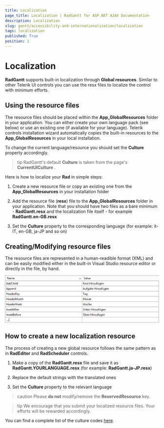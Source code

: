 ```yaml
---
title: Localization
page_title: Localization | RadGantt for ASP.NET AJAX Documentation
description: Localization
slug: gantt/accessibility-and-internationalization/localization
tags: localization
published: True
position: 1
---
```


# Localization

**RadGantt** supports built-in localization through **Global resources**. Similar to other Telerik UI controls you can use the resx files to localize the control with minimum efforts.

## Using the resource files

The resource files should be placed within the **App_GlobalResources** folder in your application. You can either create your own language pack (see below) or use an existing one (if available for your language). Telerik controls installation wizard automatically copies the built-in resources to the **App_GlobalResources** in your local installation.

To change the current language/resource you should set the **Culture** property accordingly.

>tip RadGantt's default **Culture** is taken from the page's **CurrentUICulture** .
>


Here is how to localize your **Rad** in simple steps:

1. Create a new resource file or copy an existing one from the **App_GlobalResources** in your installation folder

1. Add the resource file (**resx**) file to the **App_GlobalResources** folder in your application. Note that you should have two files as a bare minimum - **RadGantt.resx** and the localization file itself - for example **RadGantt.en-GB.resx**

1. Set the **Culture** property to the corresponding language (for example: it-IT, en-GB, ja-JP and so on)

## Creating/Modifying resource files

The resource files are represented in a human-readible format (XML) and can be easily modified either in the built-in Visual Studio resource editor or directly in the file, by hand.

![gantt-localization-2](images/gantt-localization-2.png)

## How to create a new localization resource

The process of creating a new global resource follows the same pattern as in **RadEditor** and **RadScheduler** controls.

1. Make a copy of the **RadGantt.resx** file and save it as **RadGantt.YOURLANGUAGE.resx** (for example: **RadGantt.ja-JP.resx**)

1. Replace the default strings with the translated ones

1. Set the **Culture** property to the relevant language

>caution Please **do not** modify/remove the **ReservedResource** key.
>


>tip We encourage that you submit your localized resource files. Your efforts will be rewarded accordingly.
>


You can find a complete list of the culture codes [here](https://msdn.microsoft.com/en-us/library/ee825488(v=cs.20).aspx).
